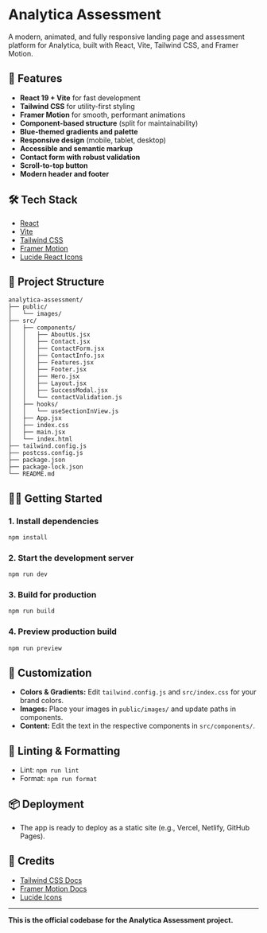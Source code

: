 # Analytica Assessment

A modern, animated, and fully responsive landing page and assessment platform for Analytica, built with React, Vite, Tailwind CSS, and Framer Motion.

## 🚀 Features
- **React 19 + Vite** for fast development
- **Tailwind CSS** for utility-first styling
- **Framer Motion** for smooth, performant animations
- **Component-based structure** (split for maintainability)
- **Blue-themed gradients and palette**
- **Responsive design** (mobile, tablet, desktop)
- **Accessible and semantic markup**
- **Contact form with robust validation**
- **Scroll-to-top button**
- **Modern header and footer**

## 🛠️ Tech Stack
- [React](https://react.dev/)
- [Vite](https://vitejs.dev/)
- [Tailwind CSS](https://tailwindcss.com/)
- [Framer Motion](https://www.framer.com/motion/)
- [Lucide React Icons](https://lucide.dev/)

## 📁 Project Structure
```
analytica-assessment/
├── public/
│   └── images/
├── src/
│   ├── components/
│   │   ├── AboutUs.jsx
│   │   ├── Contact.jsx
│   │   ├── ContactForm.jsx
│   │   ├── ContactInfo.jsx
│   │   ├── Features.jsx
│   │   ├── Footer.jsx
│   │   ├── Hero.jsx
│   │   ├── Layout.jsx
│   │   ├── SuccessModal.jsx
│   │   └── contactValidation.js
│   ├── hooks/
│   │   └── useSectionInView.js
│   ├── App.jsx
│   ├── index.css
│   ├── main.jsx
│   └── index.html
├── tailwind.config.js
├── postcss.config.js
├── package.json
├── package-lock.json
└── README.md
```

## 🧑‍💻 Getting Started

### 1. **Install dependencies**
```bash
npm install
```

### 2. **Start the development server**
```bash
npm run dev
```

### 3. **Build for production**
```bash
npm run build
```

### 4. **Preview production build**
```bash
npm run preview
```

## 📝 Customization
- **Colors & Gradients:** Edit `tailwind.config.js` and `src/index.css` for your brand colors.
- **Images:** Place your images in `public/images/` and update paths in components.
- **Content:** Edit the text in the respective components in `src/components/`.

## 🧹 Linting & Formatting
- Lint: `npm run lint`
- Format: `npm run format`

## 📦 Deployment
- The app is ready to deploy as a static site (e.g., Vercel, Netlify, GitHub Pages).

## 🙏 Credits
- [Tailwind CSS Docs](https://tailwindcss.com/docs)
- [Framer Motion Docs](https://www.framer.com/motion/)
- [Lucide Icons](https://lucide.dev/)

---

**This is the official codebase for the Analytica Assessment project.**
